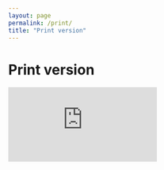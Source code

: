 ```yaml
---
layout: page
permalink: /print/
title: "Print version"
---
```


# Print version

<iframe class="box-embed" src="https://app.box.com/embed/preview/hxg3291mm67l00ice0xsf74fs8y9b6az?theme=gray" frameborder="0" allowfullscreen="allowfullscreen"></iframe>

